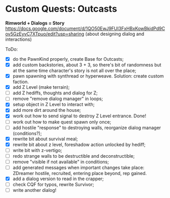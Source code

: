 # Custom Quests: Outcasts
**Rimworld + Dialogs = Story**
<br>https://docs.google.com/document/d/1QO50EwJ9FUI3FxHBxKowBkidPd9Cov5GzEyvC7XTpuo/edit?usp=sharing (about designing dialog and interactions)

ToDo:
- [x] do the PawnKind properly, create Base for Outcasts;
- [x] add custom backstories, about 3 + 3, so there's bit of randomness but at the same time character's story is not all over the place;
- [x] pawn spawning with synthread or hyperweave. Solution: create custom faction.
- [x] add Z Level (make terrain);
- [ ] add Z hediffs, thoughts and dialog for Z;
- [ ] remove "remove dialog manager" in loops;
- [x] setup object in Z Level to interact with;
- [x] add more dirt around the house;
- [x] work out how to send signal to destroy Z Level entrance. Done!
- [ ] work out how to make quest spawn only once;
- [ ] add hostile "response" to destroying walls, reorganize dialog manager (conditions?);
- [x] rewrite bit about survival meal;
- [x] rewrite bit about z level, foreshadow action unlocked by hediff;
- [ ] write bit with z-vertigo;
- [ ] redo strange walls to be destructible and deconstructible;
- [ ] remove "visible if not available" in conditions;
- [ ] add generated messages when important changes take place: ZDreamer hostile, recruited, entering place beyond, rep gained.
- [x] add a dialog version to read in the crapper;
- [ ] check CQF for typos, rewrite Survivor;
- [ ] write another dialog!
